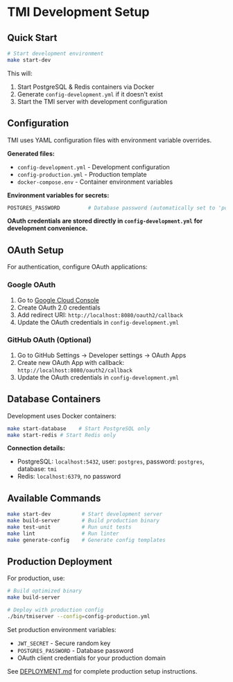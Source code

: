 # TMI Development Setup

## Quick Start

```bash
# Start development environment
make start-dev
```

This will:

1. Start PostgreSQL & Redis containers via Docker
2. Generate `config-development.yml` if it doesn't exist
3. Start the TMI server with development configuration

## Configuration

TMI uses YAML configuration files with environment variable overrides.

**Generated files:**

- `config-development.yml` - Development configuration
- `config-production.yml` - Production template
- `docker-compose.env` - Container environment variables

**Environment variables for secrets:**

```bash
POSTGRES_PASSWORD         # Database password (automatically set to 'postgres' for dev)
```

**OAuth credentials are stored directly in `config-development.yml` for development convenience.**

## OAuth Setup

For authentication, configure OAuth applications:

### Google OAuth

1. Go to [Google Cloud Console](https://console.cloud.google.com/)
2. Create OAuth 2.0 credentials
3. Add redirect URI: `http://localhost:8080/oauth2/callback`
4. Update the OAuth credentials in `config-development.yml`

### GitHub OAuth (Optional)

1. Go to GitHub Settings → Developer settings → OAuth Apps
2. Create new OAuth App with callback: `http://localhost:8080/oauth2/callback`
3. Update the OAuth credentials in `config-development.yml`

## Database Containers

Development uses Docker containers:

```bash
make start-database    # Start PostgreSQL only
make start-redis # Start Redis only
```

**Connection details:**

- PostgreSQL: `localhost:5432`, user: `postgres`, password: `postgres`, database: `tmi`
- Redis: `localhost:6379`, no password

## Available Commands

```bash
make start-dev          # Start development server
make build-server       # Build production binary
make test-unit          # Run unit tests
make lint               # Run linter
make generate-config    # Generate config templates
```

## Production Deployment

For production, use:

```bash
# Build optimized binary
make build-server

# Deploy with production config
./bin/tmiserver --config=config-production.yml
```

Set production environment variables:

- `JWT_SECRET` - Secure random key
- `POSTGRES_PASSWORD` - Database password
- OAuth client credentials for your production domain

See [DEPLOYMENT.md](DEPLOYMENT.md) for complete production setup instructions.
